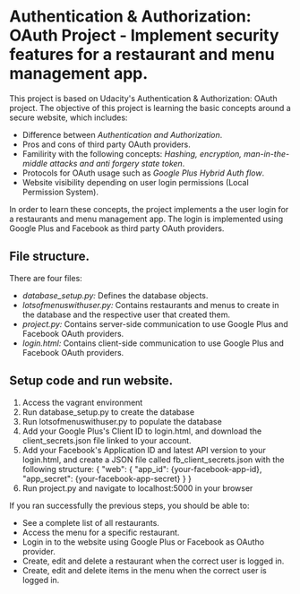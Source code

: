 # Authentication & Authorization: OAuth Project - Implement security features for a restaurant and menu management app.

This project is based on Udacity's Authentication & Authorization: OAuth project. The objective
of this project is learning the basic concepts around a secure website, which includes:

* Difference between *Authentication and Authorization*.
* Pros and cons of third party OAuth providers.
* Familirity with the following concepts: *Hashing, encryption, man-in-the-middle attacks and anti forgery state token*.
* Protocols for OAuth usage such as *Google Plus Hybrid Auth flow*.
* Website visibility depending on user login permissions (Local Permission System).

In order to learn these concepts, the project implements a the user login for a restaurants and menu
management app. The login is implemented using Google Plus and Facebook as third party OAuth providers.

## File structure.

There are four files:

* *database_setup.py:* Defines the database objects.
* *lotsofmenuswithuser.py:* Contains restaurants and menus to create in the database and the respective user that created them.
* *project.py:* Contains server-side communication to use Google Plus and Facebook OAuth providers.
* *login.html:* Contains client-side communication to use Google Plus and Facebook OAuth providers.

## Setup code and run website.

1. Access the vagrant environment
2. Run database_setup.py to create the database
3. Run lotsofmenuswithuser.py to populate the database
4. Add your Google Plus's Client ID to login.html, and download the client_secrets.json file linked to your account.
5. Add your Facebook's Application ID and latest API version to your login.html, and create a JSON file called fb_client_secrets.json with the following structure: 
{
    "web": {
        "app_id": {your-facebook-app-id},
        "app_secret": {your-facebook-app-secret}
    }
}        
6. Run project.py and navigate to localhost:5000 in your browser

If you ran successfully the previous steps, you should be able to:
* See a complete list of all restaurants.
* Access the menu for a specific restaurant.
* Login in to the website using Google Plus or Facebook as OAutho provider.
* Create, edit and delete a restaurant when the correct user is logged in.
* Create, edit and delete items in the menu when the correct user is logged in.

